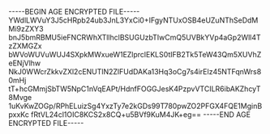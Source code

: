 -----BEGIN AGE ENCRYPTED FILE-----
YWdlLWVuY3J5cHRpb24ub3JnL3YxCi0+IFgyNTUxOSB4eUZuNThSeDdMMi9zZXY3
bnJ5bmRBMU5ieFNCRWhXTllhclBSUGUzbTIwCmQ5UVBkYVp4aGp2Wll4TzZXMGZx
bWVoWUVuWUJ4SXpkMWxueW1EZlprclEKLS0tIFB2Tk5TeW43Qm5XUVhZeENjVlhw
NkJ0WWcrZkkvZXl2cENUTlN2ZlFUdDAKa13Hq3oCg7s4irElz45NTFqnWrs80mHj
tT+hcGMmjSbTW5NpC1nVqEAPt/HdnfFOGGJesK4PzpvVTCILR6ibAKZhcyT8Mvge
1uKvKwZOGp/RPhELuizSg4YxzTy7e2kGDs99T780pwZO2PFGX4FQE1MginBpxxKc
fRtVL24cl1OIC8KCS2x8CQ+u5BVf9KuM4JK+eg==
-----END AGE ENCRYPTED FILE-----
